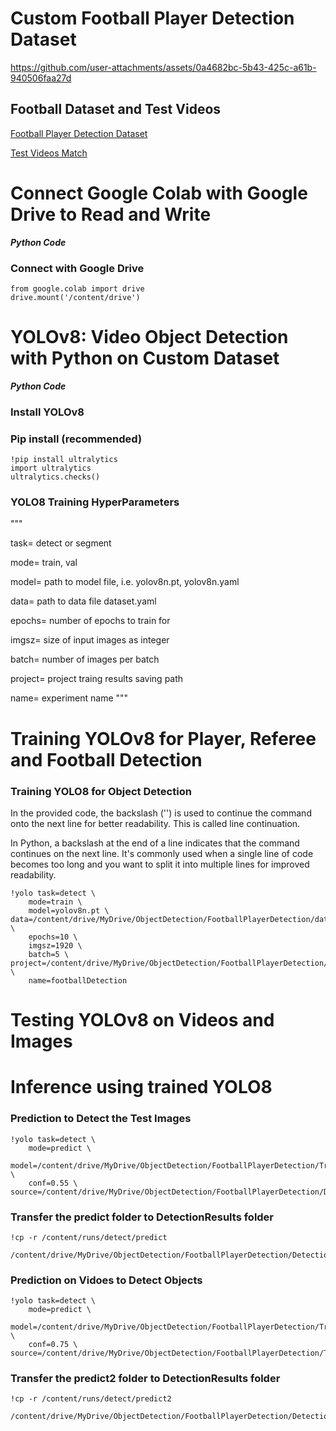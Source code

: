 # Custom Football Player Detection Dataset

https://github.com/user-attachments/assets/0a4682bc-5b43-425c-a61b-940506faa27d

## Football Dataset and Test Videos
[Football Player Detection Dataset](https://drive.google.com/drive/folders/1ltpD_EkmHnhU6i4KqR_Jypv9zpidQMLn?usp=sharing)

[Test Videos Match](https://drive.google.com/drive/folders/1SNUDDHVCw9xNunSelTQ0y1w93fFaEoHa?usp=sharing)

# Connect Google Colab with Google Drive to Read and Write

***Python Code***
### Connect with Google Drive
```
from google.colab import drive
drive.mount('/content/drive')
```

# YOLOv8: Video Object Detection with Python on Custom Dataset

***Python Code***

### Install YOLOv8

### Pip install (recommended)
```
!pip install ultralytics
import ultralytics
ultralytics.checks()    
```

### YOLO8 Training HyperParameters

"""
 
task= detect or segment
 
mode= train, val
 
model= path to model file, i.e. yolov8n.pt, yolov8n.yaml
 
data= path to data file dataset.yaml
 
epochs= number of epochs to train for
 
imgsz= size of input images as integer
 
batch= number of images per batch
 
project= project traing results saving path
 
name= experiment name
"""

# Training YOLOv8 for Player, Referee and Football Detection

### Training YOLO8 for Object Detection

In the provided code, the backslash ('\') is used to continue the command onto the next line for better readability. This is called line continuation.

In Python, a backslash at the end of a line indicates that the command continues on the next line. It's commonly used when a single line of code becomes too long and you want to split it into multiple lines for improved readability.
```
!yolo task=detect \
    mode=train \    
    model=yolov8n.pt \   
data=/content/drive/MyDrive/ObjectDetection/FootballPlayerDetection/dataset.yaml \
    epochs=10 \    
    imgsz=1920 \    
    batch=5 \    
project=/content/drive/MyDrive/ObjectDetection/FootballPlayerDetection/TrainingResults \
    name=footballDetection
```

# Testing YOLOv8 on Videos and Images

# Inference using trained YOLO8

### Prediction to Detect the Test Images
```
!yolo task=detect \
    mode=predict \
    model=/content/drive/MyDrive/ObjectDetection/FootballPlayerDetection/TrainingResults/footballDetection3/weights/best.pt \
    conf=0.55 \
source=/content/drive/MyDrive/ObjectDetection/FootballPlayerDetection/Dataset/test/images
```

### Transfer the predict folder to DetectionResults folder
```
!cp -r /content/runs/detect/predict

/content/drive/MyDrive/ObjectDetection/FootballPlayerDetection/DetectionResults/
```

### Prediction on Vidoes to Detect Objects
```
!yolo task=detect \
    mode=predict \
    model=/content/drive/MyDrive/ObjectDetection/FootballPlayerDetection/TrainingResults/footballDetection3/weights/best.pt \
    conf=0.75 \
source=/content/drive/MyDrive/ObjectDetection/FootballPlayerDetection/TestVideos
```

### Transfer the predict2 folder to DetectionResults folder
```
!cp -r /content/runs/detect/predict2

/content/drive/MyDrive/ObjectDetection/FootballPlayerDetection/DetectionResults/
```
